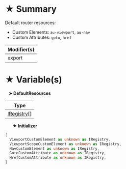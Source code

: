 # &#9733; Summary

Default router resources:
- Custom Elements: `au-viewport`, `au-nav`
- Custom Attributes: `goto`, `href`

| Modifier(s)                            |
|----------------------------------------|
| export |

# &#9733; Variable(s)

&nbsp;&nbsp; **&#10148; DefaultResources**

| Type                        |
|-----------------------------|
| [IRegistry](/kernel/interface/di/iregistry.md)[] |

&nbsp;&nbsp;&nbsp;&nbsp;&nbsp; **&#9733; Initializer**

```ts
[
  ViewportCustomElement as unknown as IRegistry,
  ViewportScopeCustomElement as unknown as IRegistry,
  NavCustomElement as unknown as IRegistry,
  GotoCustomAttribute as unknown as IRegistry,
  HrefCustomAttribute as unknown as IRegistry,
]
```